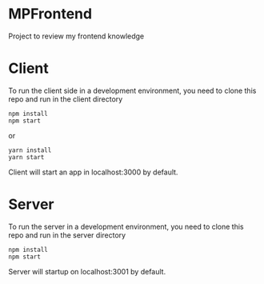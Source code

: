 # MPFrontend

Project to review my frontend knowledge

# Client

To run the client side in a development environment, you need to clone this repo and run in the client directory

```
npm install
npm start
```

or

```
yarn install
yarn start
```

Client will start an app in localhost:3000 by default.
# Server

To run the server in a development environment, you need to clone this repo and run in the server directory

```
npm install
npm start
```

Server will startup on localhost:3001 by default.
